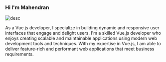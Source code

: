 ### Hi I'm Mahendran

![desc](https://media.licdn.com/dms/image/D5616AQHy9BeZ4xiA5Q/profile-displaybackgroundimage-shrink_200_800/0/1679728521092?e=1685577600&v=beta&t=irBWCFcpj6FnHra4_ngf7YmJ6nvAm1ONmvvgyWGMFt0)

 As a Vue.js developer, I specialize in building dynamic and responsive user interfaces that engage and delight users.
 I'm a skilled Vue.js developer who enjoys creating scalable and maintainable applications using modern web development tools and techniques.
 With my expertise in Vue.js, I am able to deliver feature-rich and performant web applications that meet business requirements.
